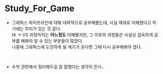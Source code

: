 # Study_For_Game

 * 그래픽스 파이프라인에 대해 대략적으로 공부해봤는데, 사실 제대로 이해했다고 하기에는 무리가 있는 것 같다.<br>
 IA -> VS 과정까지는 **어느정도** 이해됐지만, 그 이후의 과정들은 사실상 깊숙하게 공부를 해봐야 알 수 있는 부분들이 많았다.<br>
 나중에 그래픽스에 도전하게 될 계기가 온다면 그때 다시 공부해봐야 겠다.<br>
 <br>
 
 * 수학 관련해서 정리해두길 참 잘했다는 생각이 든다..<br>
 <br>
